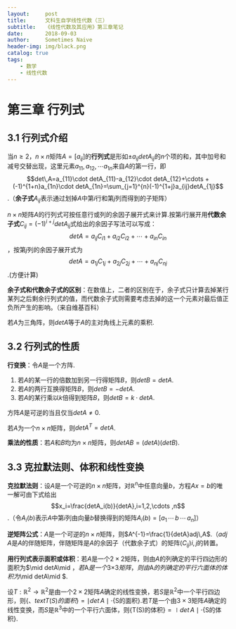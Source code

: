 ```yaml
---
layout:     post
title:      文科生自学线性代数（三）
subtitle:   《线性代数及其应用》第三章笔记
date:       2018-09-03
author:     Sometimes Naive
header-img: img/black.png
catalog: true
tags:
    - 数学
    - 线性代数
---
```


<head>
    <script src="https://cdn.mathjax.org/mathjax/latest/MathJax.js?config=TeX-AMS-MML_HTMLorMML" type="text/javascript"></script>
    <script type="text/x-mathjax-config">
        MathJax.Hub.Config({
            tex2jax: {
            skipTags: ['script', 'noscript', 'style', 'textarea', 'pre'],
            inlineMath: [['$','$']]
            }
        });
    </script>
</head>

# 第三章 行列式

## 3.1 行列式介绍

当$n\geqslant 2$，$n×n$矩阵$A=[a_{ij}]$的**行列式**是形如$\pm a_{ij}detA_{ij}$的$n$个项的和，其中加号和减号交替出现，这里元素$a_{11},a_{12},\cdots a_{1n}$来自$A$的第一行，即$$det\,A=a_{11}\cdot detA_{11}-a_{12}\cdot detA_{12}+\cdots +(-1)^{1+n}a_{1n}\cdot detA_{1n}=\sum_{j=1}^{n}(-1)^{1+j}a_{ij}detA_{1j}$$.（**余子式**$A_{ij}$表示通过划掉$A$中第$i$行和第$j$列而得到的子矩阵）

$n×n$矩阵$A$的行列式可按任意行或列的余因子展开式来计算.按第$i$行展开用**代数余子式**$C_{ij}=(-1)^{i+j}detA_{ij}$式给出的余因子写法可以写成：$$detA=a_{ij}C_{i1}+a_{i2}C_{i2}+\cdots +a_{in}C_{in}$$，按第$j$列的余因子展开式为$$detA=a_{1j}C_{1j}+a_{2j}C_{2j}+\cdots +a_{nj}C_{nj}$$.(方便计算)

**余子式和代数余子式的区别**：在数值上，二者的区别在于，余子式只计算去掉某行某列之后剩余行列式的值，而代数余子式则需要考虑去掉的这一个元素对最后值正负所产生的影响。（来自维基百科）

若$A$为三角阵，则$detA$等于$A$的主对角线上元素的乘积.



## 3.2 行列式的性质

**行变换**：令$A$是一个方阵.

1. 若$A$的某一行的倍数加到另一行得矩阵$B$，则$detB=detA$.
2. 若$A$的两行互换得矩阵$B$，则$detB=-detA$.
3. 若$A$的某行乘以$k$倍得到矩阵$B$，则$detB=k\cdot detA$.

方阵$A$是可逆的当且仅当$detA\neq 0$.

若$A$为一个$n×n$矩阵，则$detA^{T}=detA$.

**乘法的性质**：若$A$和$B$均为$n×n$矩阵，则$detAB=(detA)(detB)$.



## 3.3 克拉默法则、体积和线性变换

**克拉默法则**：设$A$是一个可逆的$n×n$矩阵，对$\mathbb{R}^{n}$中任意向量$b$，方程$Ax=b$的唯一解可由下式给出$$x_i=\frac{detA_i(b)}{detA},i=1,2,\cdots ,n$$.（令$A_i(b)$表示$A$中第$i$列由向量$b$替换得到的矩阵$A_i(b)=[a_1\,\cdots \,b\,\cdots \, a_n]​$）

**逆矩阵公式**：$A$是一个可逆的$n×n$矩阵，则$A^{-1}=\frac{1}{detA}adj\,A$.（$adj\,A$是$A$的伴随矩阵，伴随矩阵是$A$的余因子（代数余子式）的矩阵$(C_{ij})i,j$的转置。

**用行列式表示面积或体积**：若$A$是一个$2×2$矩阵，则由$A$的列确定的平行四边形的面积为$\mid detA\mid $，若$A$是一个$3×3$矩阵，则由$A$的列确定的平行六面体的体积为$\mid detA\mid $.

设$T:\mathbb{R}^{2}\rightarrow \mathbb{R}^{2}$是由一个$2×2$矩阵$A$确定的线性变换，若$S$是$\mathbb{R}^{2}$中一个平行四边形，则$\left \{、text{T(S)的面积}  \right \}=\mid det\,A\mid \cdot \left \{\text{S的面积}  \right \}$.若$T$是一个由$3×3$矩阵$A$确定的线性变换，而$S$是$\mathbb{R}^{3}$中的一个平行六面体，则$\left \{\text{T(S)的体积}  \right \}=\mid det\,A\mid \cdot \left \{\text{S的体积}  \right \}$.
